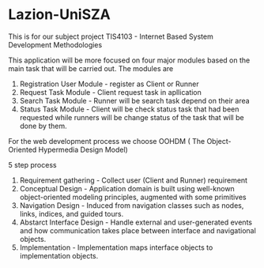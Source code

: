 # Lazion-UniSZA
This is for our subject project TIS4103 - Internet Based System Development Methodologies

This application will be more focused on four major modules based on the main task that will be carried out. The modules are 

1. Registration User Module - register as Client or Runner
2. Request Task Module - Client request task in apllication
3. Search Task Module  - Runner will be search task depend on their area
4. Status Task Module - Client will be check status task that had been requested while runners will be change status of the task that will be done by them.

For the web development process we choose OOHDM ( The Object-Oriented Hypermedia Design Model)

5 step process

1. Requirement gathering - Collect user (Client and Runner) requirement
2. Conceptual Design - Application domain is built using well-known object-oriented modeling principles, augmented with some primitives 
3. Navigation Design - Induced from navigation classes such as nodes, links, indices, and guided tours.
4. Abstarct Interface Design - Handle external and user-generated events and how communication takes place between interface and navigational objects.
5. Implementation - Implementation maps interface objects to implementation objects.

